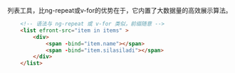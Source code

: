 列表工具，比ng-repeat或v-for的优势在于，它内置了大数据量的高效展示算法。
```html
    <!-- 语法与 ng-repeat 或 v-for 类似，前缀随意 -->
    <list efront-src="item in items" >
        <div>
            <span -bind="item.name"></span>
            <span -bind="item.silasiladi"></span>
        </div>
    </list>
```